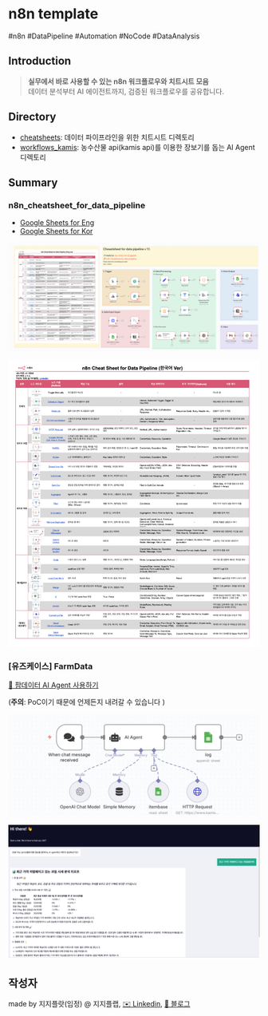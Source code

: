 # n8n template
#n8n #DataPipeline #Automation #NoCode #DataAnalysis

## Introduction
> **실무에서 바로 사용할 수 있는 n8n 워크플로우와 치트시트 모음**  
> 데이터 분석부터 AI 에이전트까지, 검증된 워크플로우를 공유합니다.

## Directory

- [cheatsheets](./cheatsheets/): 데이터 파이프라인을 위한 치트시트 디렉토리
- [workflows_kamis](./workflow_FarmData): 농수산물 api(kamis api)를 이용한 장보기를 돕는 AI Agent 디렉토리

## Summary

### n8n_cheatsheet_for_data_pipeline

- [Google Sheets for Eng](https://docs.google.com/spreadsheets/d/1enboErLA1upWs4NEI7EjbCz9oOJgIVG7BkOU_Ffz990/edit?gid=1162658664#gid=1162658664)
- [Google Sheets for Kor](https://docs.google.com/spreadsheets/d/1enboErLA1upWs4NEI7EjbCz9oOJgIVG7BkOU_Ffz990/edit?usp=sharing)

![workflwo_sc](./cheatsheet/workflow_for_datapipeline.png)

![sheetcheat_sc](./cheatsheet/n8n_cheatsheet_for_datapipeline_kor.png)


### [유즈케이스] FarmData
[🔗 팜데이터 AI Agent 사용하기](https://ggplot.app.n8n.cloud/webhook/829e88d2-6a2c-49b2-9dda-67642b69fe67/chat)

(**주의**: PoC이기 때문에 언제든지 내려갈 수 있습니다 )

![kamsic_workflow.png](./workflow_FarmData/kamis_workflow.png)

![kamsic_sc.png](./workflow_FarmData/kamis_sc.png)


## 작성자
made by 지지플랏(임정) @ 지지플랩, [✉️ Linkedin](https://www.linkedin.com/in/jayjunglim/), [📝 블로그](https://snowgot.tistory.com)